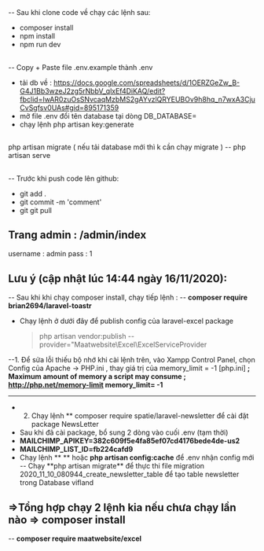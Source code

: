 ##

-- Sau khi clone code về chạy các lệnh sau:

-   composer install
-   npm install
-   npm run dev

##

-- Copy + Paste file .env.example thành .env

-   tải db về : https://docs.google.com/spreadsheets/d/1OERZGeZw_B-G4J1Bb3wzeJ2zg5rNbbV_qlxEf4DiKAQ/edit?fbclid=IwAR0zuOsSNvcaqMzbMS2gAYvzlQRYEUBOv9h8hq_n7wxA3CjuCvSgfsv0UAs#gid=895171359
-   mở file .env đổi tên database tại dòng DB_DATABASE=
-   chạy lệnh php artisan key:generate

##

##

php artisan migrate
( nếu tải database mới thì k cần chạy migrate )
-- php artisan serve

##

-- Trước khi push code lên github:

-   git add .
-   git commit -m 'comment'
-   git git pull

## Trang admin : /admin/index

username : admin
pass : 1

## Lưu ý (cập nhật lúc 14:44 ngày 16/11/2020):

-- Sau khi khi chạy composer install, chạy tiếp lệnh :
-- **composer require brian2694/laravel-toastr**

-   Chạy lệnh ở dưới đây để publish config của laravel-excel package
    > php artisan vendor:publish --provider="Maatwebsite\Excel\ExcelServiceProvider

--1. Để sửa lỗi thiếu bộ nhớ khi cài lệnh trên, vào Xampp Control Panel, chọn Config của Apache -> PHP.ini , thay giá trị của memory_limit = -1
[php.ini]
**; Maximum amount of memory a script may consume
; http://php.net/memory-limit
memory_limit= -1**

---

-   2. Chạy lệnh \*\* composer require spatie/laravel-newsletter để cài đặt package NewsLetter
-   Sau khi đã cài package, bổ sung 2 dòng vào cuối .env (tạm thời)
-   **MAILCHIMP_APIKEY=382c609f5e4fa85ef07cd4176bede4de-us2**
-   **MAILCHIMP_LIST_ID=fb224cafd9**
-   Chạy lệnh \*\*
    ** hoặc **php artisan config:cache** để .env nhận config mới
    -- Chạy **php artisan migrate\*\* để thực thi file migration 2020_11_10_080944_create_newsletter_table để tạo table newsletter trong Database vifland

## =>Tổng hợp chạy 2 lệnh kia nếu chưa chạy lần nào => composer install

-- **composer require maatwebsite/excel**
